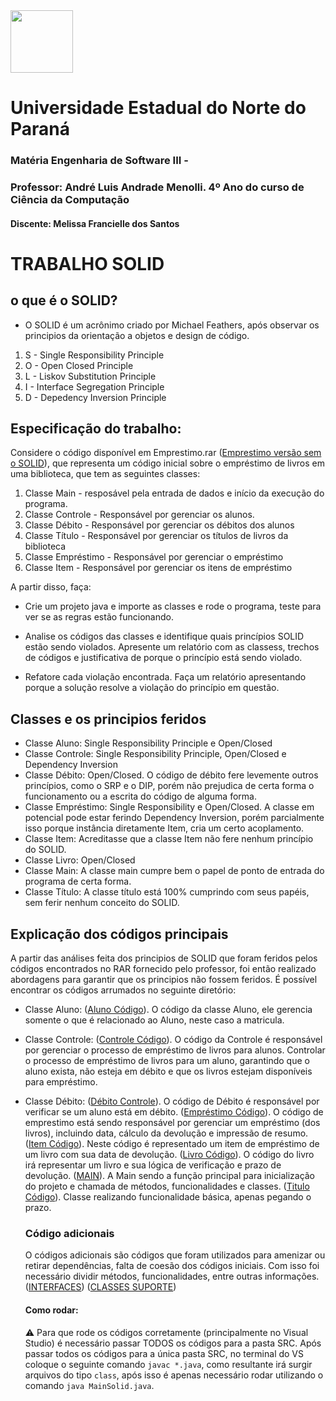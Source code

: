 
<img src="https://upload.wikimedia.org/wikipedia/commons/8/8c/Logo-uenp.png" width="100" height="100">

# Universidade Estadual do Norte do Paraná 
### Matéria Engenharia de Software III - 
### Professor: André Luis Andrade Menolli. 4º Ano do curso de Ciência da Computação 

#### Discente: Melissa Francielle dos Santos 

# TRABALHO SOLID 
## o que é o SOLID?
- O SOLID é um acrônimo criado por Michael Feathers, após observar os principios da orientação a objetos e design de código. 
1. S - Single Responsibility Principle
2. O - Open Closed Principle
3. L - Liskov Substitution Principle
4. I - Interface Segregation Principle
5. D - Depedency Inversion Principle


## Especificação do trabalho: 

Considere o código disponível em Emprestimo.rar ([Emprestimo versão sem o SOLID](https://github.com/Melissa-Francielle/SOLID_ESIII/tree/main/Emprestimo/src)), que representa um código inicial sobre o empréstimo de livros em uma biblioteca, que tem as seguintes classes:

1. Classe Main - resposável pela entrada de dados e início da execução do programa.
2. Classe Controle - Responsável por gerenciar os alunos.
3. Classe Débito - Responsável por gerenciar os débitos dos alunos
4. Classe Título - Responsável por gerenciar os títulos de livros da biblioteca
5. Classe Empréstimo - Responsável por gerenciar o empréstimo
6. Classe Item - Responsável por gerenciar os itens de empréstimo 

A partir disso, faça:
* Crie um projeto java e importe as classes e rode o programa, teste para ver se as regras estão funcionando.

* Analise os códigos das classes e identifique quais princípios SOLID estão sendo violados. Apresente um relatório com as classess, trechos de códigos e justificativa de porque o princípio está sendo violado.

* Refatore cada violação encontrada. Faça um relatório apresentando porque a solução resolve a violação do princípio em questão.

## Classes e os principios feridos
*  Classe Aluno: Single Responsibility Principle e Open/Closed
*  Classe Controle: Single Responsibility Principle, Open/Closed e Dependency Inversion
* Classe Débito: Open/Closed. O código de débito fere levemente outros princípios, como o SRP e o DIP, porém não prejudica de certa forma o funcionamento ou a escrita do código de alguma forma.
* Classe Empréstimo: Single Responsibility e Open/Closed. A classe em potencial pode estar ferindo Dependency Inversion, porém parcialmente isso porque instância diretamente Item, cria um certo acoplamento.
* Classe Item: Acreditasse que a classe Item não fere nenhum princípio do SOLID.
* Classe Livro: Open/Closed
* Classe Main: A classe main cumpre bem o papel de ponto de entrada do programa de certa forma.
* Classe Título: A classe título está 100% cumprindo com seus papéis, sem ferir nenhum conceito do SOLID.

## Explicação dos códigos principais
A partir das análises feita dos principios de SOLID que foram feridos pelos códigos encontrados no RAR fornecido pelo professor, foi então realizado abordagens para garantir que os principios não fossem feridos. É possível encontrar os códigos arrumados no seguinte diretório: 
* Classe Aluno:
  ([Aluno Código](https://github.com/Melissa-Francielle/SOLID_ESIII/blob/main/Codigos/src/AlunoSolid.java)). O código da classe Aluno, ele gerencia somente o que é relacionado ao Aluno, neste caso a matricula.
* Classe Controle:
  ([Controle Código](https://github.com/Melissa-Francielle/SOLID_ESIII/blob/main/Codigos/src/ControleSolid.java)). O código da Controle é responsável por gerenciar o processo de empréstimo de livros para alunos. Controlar o processo de empréstimo de livros para um aluno, garantindo que o aluno exista, não esteja em débito e que os livros estejam disponíveis para empréstimo.
* Classe Débito:
  ([Débito Controle](https://github.com/Melissa-Francielle/SOLID_ESIII/blob/main/Codigos/src/DebitoSolid.java)). O código de Débito é responsável por verificar se um aluno está em débito.
  ([Empréstimo Código](https://github.com/Melissa-Francielle/SOLID_ESIII/blob/main/Codigos/src/EmprestimoSolid.java)). O código de emprestimo está sendo responsável por gerenciar um empréstimo (dos livros), incluindo data, cálculo da devolução e impressão de resumo.
  ([Item Código](https://github.com/Melissa-Francielle/SOLID_ESIII/blob/main/Codigos/src/ItemSolid.java)). Neste código é representado um item de empréstimo de um livro com sua data de devolução.
  ([Livro Código](https://github.com/Melissa-Francielle/SOLID_ESIII/blob/main/Codigos/src/LivroSolid.java)). O código do livro irá representar um livro e sua lógica de verificação e prazo de devolução.
  ([MAIN](https://github.com/Melissa-Francielle/SOLID_ESIII/blob/main/Codigos/src/MainSolid.java)). A Main sendo a função principal para inicialização do projeto e chamada de métodos, funcionalidades e classes.
  ([Titulo Código](https://github.com/Melissa-Francielle/SOLID_ESIII/blob/main/Codigos/src/TituloSolid.java)). Classe realizando funcionalidade básica, apenas pegando o prazo.
  ### Código adicionais
  O códigos adicionais são códigos que foram utilizados para amenizar ou retirar dependências, falta de coesão dos códigos iniciais. Com isso foi necessário dividir métodos, funcionalidades, entre outras informações.
  ([INTERFACES](https://github.com/Melissa-Francielle/SOLID_ESIII/tree/main/Codigos/src/interfaces))
  ([CLASSES SUPORTE](https://github.com/Melissa-Francielle/SOLID_ESIII/tree/main/Codigos/src/classesSuportes))

 
  #### Como rodar:
   ⚠️ Para que rode os códigos corretamente (principalmente no Visual Studio) é necessário passar TODOS os códigos para a pasta SRC. Após passar todos os códigos para a única pasta SRC, no terminal do VS coloque o seguinte comando `javac *.java`, como resultante irá surgir arquivos do tipo `class`, após isso é apenas necessário rodar utilizando o comando `java MainSolid.java`.
